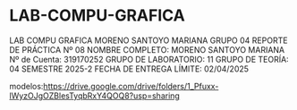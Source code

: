 # LAB-COMPU-GRAFICA
LAB COMPU GRAFICA MORENO SANTOYO MARIANA GRUPO 04
REPORTE DE PRÁCTICA Nº 08 
NOMBRE COMPLETO: MORENO SANTOYO MARIANA 
Nº de Cuenta: 319170252 
GRUPO DE LABORATORIO: 11 
GRUPO DE TEORÍA: 04 
SEMESTRE 2025-2 
FECHA DE ENTREGA LÍMITE: 02/04/2025 

modelos:https://drive.google.com/drive/folders/1_Pfuxx-lWyzOJgOZBlesTyqbRxY4QOQ8?usp=sharing
